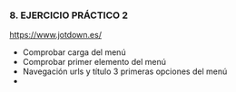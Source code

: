 ### 8. EJERCICIO PRÁCTICO 2

https://www.jotdown.es/

* Comprobar carga del menú <!-- .element: class="fragment" -->
* Comprobar primer elemento del menú <!-- .element: class="fragment" -->
* Navegación urls y título 3 primeras opciones del menú <!-- .element: class="fragment" -->
* 